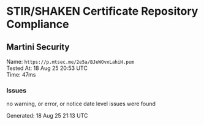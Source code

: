 # STIR/SHAKEN Certificate Repository Compliance

## Martini Security

Name: `https://p.mtsec.me/2e5a/BJeWOvxLahiH.pem`\
Tested At: 18 Aug 25 20:53 UTC\
Time: 47ms

### Issues

no warning, or error, or notice date level issues were found

Generated: 18 Aug 25 21:13 UTC